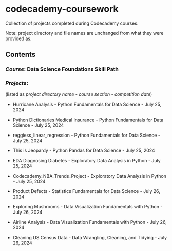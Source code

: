 # codecademy-coursework
Collection of projects completed during Codecademy courses.

Note: project directory and file names are unchanged from what they were provided as.

## Contents
### *Course*: Data Science Foundations Skill Path
### *Projects*: 
(listed as *project directory name - course section - competition date*)

- Hurricane Analysis - Python Fundamentals for Data Science - July 25, 2024

- Python Dictionaries Medical Insurance - Python Fundamentals for Data Science - July 25, 2024

- reggiess_linear_regression - Python Fundamentals for Data Science - July 25, 2024

- This is Jeopardy - Python Pandas for Data Science - July 25, 2024

- EDA Diagnosing Diabetes - Exploratory Data Analysis in Python - July 25, 2024

- Codecademy_NBA_Trends_Project - Exploratory Data Analysis in Python - July 25, 2024

- Product Defects - Statistics Fundamentals for Data Science - July 26, 2024

- Exploring Mushrooms - Data Visualization Fundamentals with Python - July 26, 2024

- Airline Analysis - Data Visualization Fundamentals with Python - July 26, 2024

- Cleaning US Census Data - Data Wrangling, Cleaning, and Tidying - July 26, 2024